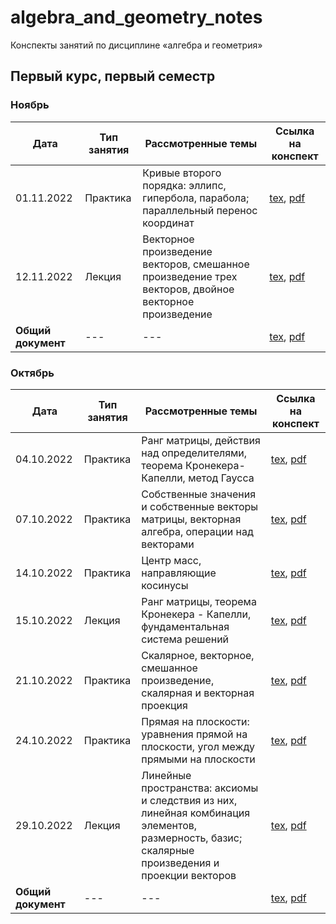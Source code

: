 # algebra_and_geometry_notes

Конспекты занятий по дисциплине «алгебра и геометрия»

## Первый курс, первый семестр

### Ноябрь

| Дата | Тип занятия | Рассмотренные темы | Ссылка на конспект |
|------|------------|----------------------|--------------------|
| 01.11.2022 | Практика | Кривые второго порядка: эллипс, гипербола, парабола; параллельный перенос координат | [tex](years/year_01/semester_01/november/01-11-2022.tex), [pdf](years/year_01/semester_01/november/renders/01-11-2022.pdf) |
| 12.11.2022 | Лекция | Векторное произведение векторов, смешанное произведение трех векторов, двойное векторное произведение | [tex](years/year_01/semester_01/november/12-11-2022.tex), [pdf](years/year_01/semester_01/november/renders/12-11-2022.pdf) |
| **Общий документ** | --- | --- | [tex](years/year_01/semester_01/november/november.tex), [pdf](years/year_01/semester_01/november/renders/november.pdf) |

### Октябрь

| Дата | Тип занятия | Рассмотренные темы | Ссылка на конспект |
|------|------------|----------------------|--------------------|
| 04.10.2022 | Практика | Ранг матрицы, действия над определителями, теорема Кронекера-Капелли, метод Гаусса | [tex](years/year_01/semester_01/october/04-10-2022.tex), [pdf](years/year_01/semester_01/october/render/04-10-2022.pdf) |
| 07.10.2022 | Практика | Собственные значения и собственные векторы матрицы, векторная алгебра, операции над векторами | [tex](years/year_01/semester_01/october/07-10-2022.tex), [pdf](years/year_01/semester_01/october/render/07-10-2022.pdf) |
| 14.10.2022 | Практика | Центр масс, направляющие косинусы  | [tex](years/year_01/semester_01/october/14-10-2022.tex), [pdf](years/year_01/semester_01/october/render/14-10-2022.pdf) |
| 15.10.2022 | Лекция | Ранг матрицы, теорема Кронекера - Капелли, фундаментальная система решений  | [tex](years/year_01/semester_01/october/15-10-2022.tex), [pdf](years/year_01/semester_01/october/render/15-10-2022.pdf) |
| 21.10.2022 | Практика | Скалярное, векторное, смешанное произведение, скалярная и векторная проекция  | [tex](years/year_01/semester_01/october/21-10-2022.tex), [pdf](years/year_01/semester_01/october/render/21-10-2022.pdf) |
| 24.10.2022 | Практика | Прямая на плоскости: уравнения прямой на плоскости, угол между прямыми на плоскости  | [tex](years/year_01/semester_01/october/24-10-2022.tex), [pdf](years/year_01/semester_01/october/render/24-10-2022.pdf) |
| 29.10.2022 | Лекция | Линейные пространства: аксиомы и следствия из них, линейная комбинация элементов, размерность, базис; скалярные произведения и проекции векторов  | [tex](years/year_01/semester_01/october/29-10-2022.tex), [pdf](years/year_01/semester_01/october/render/29-10-2022.pdf) |
| **Общий документ** | --- | --- | [tex](years/year_01/semester_01/october/october.tex), [pdf](years/year_01/semester_01/october/render/october.pdf) |
